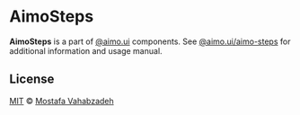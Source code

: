# AimoSteps

**AimoSteps** is a part of [@aimo.ui][aimo-ui] components. See [@aimo.ui/aimo-steps][aimo-steps] for additional information and usage manual.

## License

[MIT][license] © [Mostafa Vahabzadeh][author]

[aimo-ui]: https://github.com/vah-most/aimo-ui/
[aimo-steps]: https://github.com/vah-most/aimo-ui/blob/master/docs/AimoSteps.md
[license]: ./LICENSE
[author]: https://github.com/vah-most
